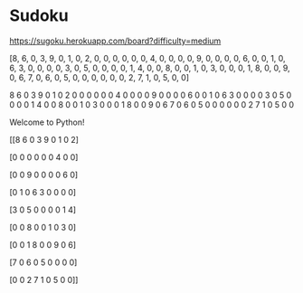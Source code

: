 # Sudoku


https://sugoku.herokuapp.com/board?difficulty=medium

[8, 6, 0, 3, 9, 0, 1, 0, 2, 0, 0, 0, 0, 0, 0, 4, 0, 0, 0, 0, 9, 0, 0, 0, 0, 6, 0, 0, 1, 0, 6, 3, 0, 0, 0, 0, 3, 0, 5, 0, 0, 0, 0, 1, 4, 0, 0, 8, 0, 0, 1, 0, 3, 0, 0, 0, 1, 8, 0, 0, 9, 0, 6, 7, 0, 6, 0, 5, 0, 0, 0, 0, 0, 0, 2, 7, 1, 0, 5, 0, 0]

8 6 0 3 9 0 1 0 2 0 0 0 0 0 0 4 0 0 0 0 9 0 0 0 0 6 0 0 1 0 6 3 0 0 0 0 3 0 5 0 0 0 0 1 4 0 0 8 0 0 1 0 3 0 0 0 1 8 0 0 9 0 6 7 0 6 0 5 0 0 0 0 0 0 2 7 1 0 5 0 0

Welcome to Python!

[[8 6 0 3 9 0 1 0 2]

 [0 0 0 0 0 0 4 0 0]
 
 [0 0 9 0 0 0 0 6 0]
 
 [0 1 0 6 3 0 0 0 0]
 
 [3 0 5 0 0 0 0 1 4]
 
 [0 0 8 0 0 1 0 3 0]
 
 [0 0 1 8 0 0 9 0 6]
 
 [7 0 6 0 5 0 0 0 0]
 
 [0 0 2 7 1 0 5 0 0]]
